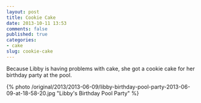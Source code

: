 ```yaml
---
layout: post
title: Cookie Cake
date: 2013-10-11 13:53
comments: false
published: true
categories:
- cake
slug: cookie-cake
---
```

Because Libby is having problems with cake, she got a cookie cake for her birthday party at the pool.

{% photo /original/2013/2013-06-09/libby-birthday-pool-party-2013-06-09-at-18-58-20.jpg "Libby's Birthday Pool Party" %}
